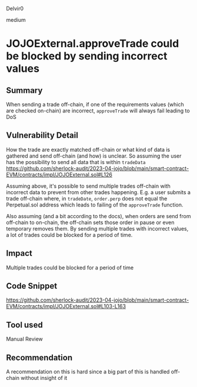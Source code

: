 Delvir0

medium

# JOJOExternal.approveTrade could be blocked by sending incorrect values

## Summary
When sending a trade off-chain, if one of the requirements values (which are checked on-chain) are incorrect, `approveTrade` will always fail leading to DoS
## Vulnerability Detail
How the trade are exactly matched off-chain or what kind of data is gathered and send off-chain (and how) is unclear.
So assuming the user has the possibility to send all data that is within `tradeData`
https://github.com/sherlock-audit/2023-04-jojo/blob/main/smart-contract-EVM/contracts/impl/JOJOExternal.sol#L126

Assuming above, it's possible to send multiple trades off-chain with incorrect data to prevent from other trades happening.
E.g. a user submits a trade off-chain where, in `tradeDate`, `order.perp` does not equal the Perpetual.sol address which leads to failing of the `approveTrade` function.

Also assuming (and a bit according to the docs), when orders are send from off-chain to on-chain, the off-chain sets those order in pause or even temporary removes them.
By sending multiple trades with incorrect values, a lot of trades could be blocked for a period of time.
## Impact
Multiple trades could be blocked for a period of time
## Code Snippet
https://github.com/sherlock-audit/2023-04-jojo/blob/main/smart-contract-EVM/contracts/impl/JOJOExternal.sol#L103-L163
## Tool used

Manual Review

## Recommendation
A recommendation on this is hard since a big part of this is handled off-chain without insight of it
